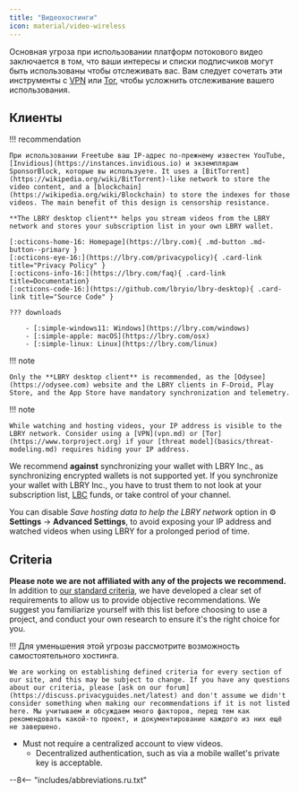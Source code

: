 ```yaml
---
title: "Видеохостинги"
icon: material/video-wireless
---
```


Основная угроза при использовании платформ потокового видео заключается в том, что ваши интересы и списки подписчиков могут быть использованы чтобы отслеживать вас. Вам следует сочетать эти инструменты с [VPN](/vpn) или [Tor](https://www.torproject.org/), чтобы усложнить отслеживание вашего использования.

## Клиенты

!!! recommendation

    При использовании Freetube ваш IP-адрес по-прежнему известен YouTube, [Invidious](https://instances.invidious.io) и экземплярам SponsorBlock, которые вы используете. It uses a [BitTorrent](https://wikipedia.org/wiki/BitTorrent)-like network to store the video content, and a [blockchain](https://wikipedia.org/wiki/Blockchain) to store the indexes for those videos. The main benefit of this design is censorship resistance.
    
    **The LBRY desktop client** helps you stream videos from the LBRY network and stores your subscription list in your own LBRY wallet.
    
    [:octicons-home-16: Homepage](https://lbry.com){ .md-button .md-button--primary }
    [:octicons-eye-16:](https://lbry.com/privacypolicy){ .card-link title="Privacy Policy" }
    [:octicons-info-16:](https://lbry.com/faq){ .card-link title=Documentation}
    [:octicons-code-16:](https://github.com/lbryio/lbry-desktop){ .card-link title="Source Code" }
    
    ??? downloads
    
        - [:simple-windows11: Windows](https://lbry.com/windows)
        - [:simple-apple: macOS](https://lbry.com/osx)
        - [:simple-linux: Linux](https://lbry.com/linux)

!!! note

    Only the **LBRY desktop client** is recommended, as the [Odysee](https://odysee.com) website and the LBRY clients in F-Droid, Play Store, and the App Store have mandatory synchronization and telemetry.

!!! note

    While watching and hosting videos, your IP address is visible to the LBRY network. Consider using a [VPN](vpn.md) or [Tor](https://www.torproject.org) if your [threat model](basics/threat-modeling.md) requires hiding your IP address.

We recommend **against** synchronizing your wallet with LBRY Inc., as synchronizing encrypted wallets is not supported yet. If you synchronize your wallet with LBRY Inc., you have to trust them to not look at your subscription list, [LBC](https://lbry.com/faq/earn-credits) funds, or take control of your channel.

You can disable *Save hosting data to help the LBRY network* option in :gear: **Settings** → **Advanced Settings**, to avoid exposing your IP address and watched videos when using LBRY for a prolonged period of time.

## Criteria

**Please note we are not affiliated with any of the projects we recommend.** In addition to [our standard criteria](about/criteria.md), we have developed a clear set of requirements to allow us to provide objective recommendations. We suggest you familiarize yourself with this list before choosing to use a project, and conduct your own research to ensure it's the right choice for you.

!!! Для уменьшения этой угрозы рассмотрите возможность самостоятельного хостинга.

    We are working on establishing defined criteria for every section of our site, and this may be subject to change. If you have any questions about our criteria, please [ask on our forum](https://discuss.privacyguides.net/latest) and don't assume we didn't consider something when making our recommendations if it is not listed here. Мы учитываем и обсуждаем много факторов, перед тем как рекомендовать какой-то проект, и документирование каждого из них ещё не завершено.

- Must not require a centralized account to view videos.
    - Decentralized authentication, such as via a mobile wallet's private key is acceptable.

--8<-- "includes/abbreviations.ru.txt"
